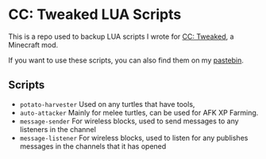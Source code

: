 # CC: Tweaked LUA Scripts

This is a repo used to backup LUA scripts I wrote for [CC: Tweaked](https://tweaked.cc/), a Minecraft mod.

If you want to use these scripts, you can also find them on my [pastebin](https://pastebin.com/u/takkairo).

## Scripts

- `potato-harvester` Used on any turtles that have tools,
- `auto-attacker` Mainly for melee turtles, can be used for AFK XP Farming.
- `message-sender` For wireless blocks, used to send messages to any listeners in the channel
- `message-listener` For wireless blocks, used to listen for any publishes messages in the channels that it has opened
